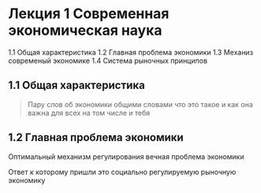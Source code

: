 # Лекция 1 Современная экономическая наука

1.1 Общая характеристика
1.2 Главная проблема экономики
1.3 Механиз современый экономике
1.4 Система рыночных принципов

## 1.1 Общая характеристика
> Пару слов об экономики общими словами что это такое и как она важна для всех на том числе и тебя

## 1.2 Главная проблема экономики
Оптимальный механизм регулирования вечная проблема экономики

Ответ к которому пришли  это социально регулируемую рыночную экономику